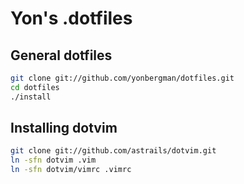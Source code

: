 # Yon's .dotfiles

## General dotfiles

```sh
git clone git://github.com/yonbergman/dotfiles.git
cd dotfiles
./install
```

## Installing dotvim

```sh
git clone git://github.com/astrails/dotvim.git
ln -sfn dotvim .vim
ln -sfn dotvim/vimrc .vimrc
```
